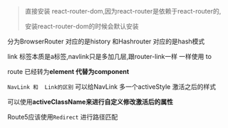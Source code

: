 > 直接安装 react-router-dom,因为react-router是依赖于react-router的,
>
> 安装react-router-dom的时候会默认安装

分为BrowserRouter 对应的是history 和Hashrouter 对应的是hash模式

link 标签本质是a标签,navlink只是多加几层,跟router-link一样   一样使用 to

route 已经转为**element 代替为component**

`NavLink 和  Link的区别` 可以给NavLink   多一个activeStyle 激活之后的样式

可以使用**activeClassName来进行自定义修改激活后的属性**

Route5应该使用`Redirect` 进行路径匹配